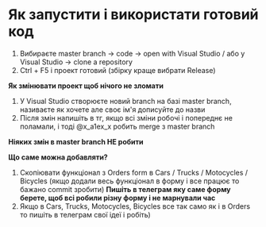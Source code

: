 # Як запустити і використати готовий код

1) Вибираєте master branch -> code -> open with Visual Studio / або у Visual Studio -> clone a repository
2) Ctrl + F5 і проект готовий (збірку краще вибрати Release)

**Як змінювати проект щоб нічого не зломати**
1) У Visual Studio створюєте новий branch на базі master branch, називаєте як хочете але своє ім'я дописуйте до назви
2) Після змін напишіть в тг, якщо всі зміни робочі і попереднє не поламали, і тоді @x_a1ex_x робить merge з master branch


**Ніяких змін в  master branch НЕ робити**

**Що саме можна добавляти?**
1) Скопіювати функціонал з Orders form в Cars / Trucks / Motocycles / Bicycles (якщо додали весь функціонал в форму і все працює то бажано commit зробити) 
**Пишіть в телеграм яку саме форму берете, щоб всі робили різну форму і не марнували час**
3) Якщо в Cars, Trucks, Motocycles, Bicycles все так само як і в Orders то пишіть в телеграм свої ідеї і робіть)

